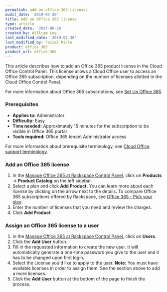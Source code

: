 ```yaml
---
permalink: add-an-office-365-license/
audit_date: '2019-07-30'
title: Add an Office 365 license
type: article
created_date: '2017-06-26'
created_by: William Loy
last_modified_date: '2019-07-30'
last_modified_by: Faisal Misle
product: Office 365
product_url: office-365
---
```


This article describes how to add an Office 365 product license in the Cloud Office Control Panel. This license allows a Cloud Office user to access an Office 365 subscription, depending on the number of licenses allotted in the Cloud Office Control Panel.

For more information about Office 365 subscriptions, see [Set Up Office 365](/how-to/set-up-office-365).

### Prerequisites

- **Applies to:** Administrator
- **Difficulty:** Easy
- **Time needed:** Approximately 15 minutes for the subscription to be visible in Office 365 portal
- **Tools required:** Office 365 tenant Administrator access

For more information about prerequisite terminology, see [Cloud Office support terminology](/how-to/cloud-office-support-terminology).


### Add an Office 365 license

1. In the [Manage Office 365 at Rackspace Control Panel](https://office365.cp.rackspace.com), click on **Products** -> **Product Catalog** on the left sidebar.
2. Select a plan and click **Add Product**. You can learn more about each license by clicking on the arrow next to the details. To compare Office 365 subscriptions offered by Rackspace, see [Office 365 - Pick your plan](https://www.rackspace.com/office-365/pick-your-plan).
3. Enter the number of licenses that you need and review the charges.
4. Click **Add Product**.

### Assign an Office 365 license to a user

1. In the [Manage Office 365 at Rackspace Control Panel](https://office365.cp.rackspace.com), click on **Users**.
2. Click the **Add User** button.
3. Fill in the requested information to create the new user. It will automatically generate a one-time password you give to the user and it has to be changed upon first login.
4. Select the License you'd like to apply to the user. **Note:** You must have available licenses in order to assign them. See the section above to add a more licenses.
5. Click the **Add User** button at the bottom of the page to finish the process.
